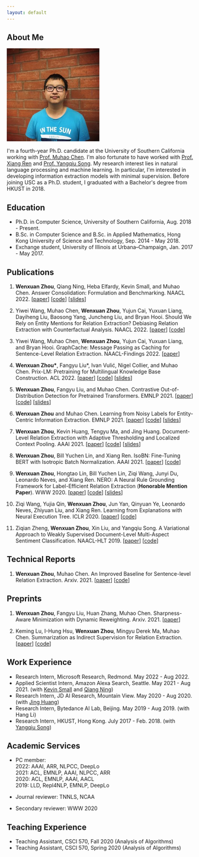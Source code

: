 ```yaml
---
layout: default
---
```


## About Me

<img class="profile-picture" src="photo.jpg">

I'm a fourth-year Ph.D. candidate at the University of Southern California working with [Prof. Muhao Chen](https://muhaochen.github.io/). I'm also fortunate to have worked with [Prof. Xiang Ren](http://ink-ron.usc.edu/xiangren/) and [Prof. Yangqiu Song](https://www.cse.ust.hk/~yqsong/). My research interest lies in natural language processing and machine learning. In particular, I'm interested in developing information extraction models with minimal supervision. Before joining USC as a Ph.D. student, I graduated with a Bachelor's degree from HKUST in 2018.

## Education
* Ph.D. in Computer Science, University of Southern California, Aug. 2018 - Present.
* B.Sc. in Computer Science and B.Sc. in Applied Mathematics, Hong Kong University of Science and Technology, Sep. 2014 - May 2018.
* Exchange student, University of Illinois at Urbana–Champaign, Jan. 2017 - May 2017.

## Publications

1. **Wenxuan Zhou**, Qiang Ning, Heba Elfardy, Kevin Small, and Muhao Chen. Answer Consolidation: Formulation and Benchmarking. NAACL 2022. \[[paper](https://arxiv.org/abs/2205.00042)] \[[code](https://github.com/amazon-research/question-answer-consolidation)\] \[[slides](slides/Quasi_NAACL22.pdf)\]

1. Yiwei Wang, Muhao Chen, **Wenxuan Zhou**, Yujun Cai, Yuxuan Liang, Dayiheng Liu, Baosong Yang, Juncheng Liu, and Bryan Hooi. Should We Rely on Entity Mentions for Relation Extraction? Debiasing Relation Extraction with Counterfactual Analysis. NAACL 2022. \[[paper](https://arxiv.org/abs/2205.03784)] \[[code](https://github.com/vanoracai/CoRE)\]

1. Yiwei Wang, Muhao Chen, **Wenxuan Zhou**, Yujun Cai, Yuxuan Liang, and Bryan Hooi. GraphCache: Message Passing as Caching for Sentence-Level Relation Extraction. NAACL-Findings 2022. \[[paper](https://arxiv.org/abs/2205.03786)]

1. **Wenxuan Zhou\***, Fangyu Liu\*, Ivan Vulić, Nigel Collier, and Muhao Chen. Prix-LM: Pretraining for Multilingual Knowledge Base Construction. ACL 2022. \[[paper](https://aclanthology.org/2022.acl-long.371/)] \[[code](https://github.com/luka-group/prix-lm)\] \[[slides](slides/Pirx-LM_ACL22.pdf)\]

1. **Wenxuan Zhou**, Fangyu Liu, and Muhao Chen. Contrastive Out-of-Distribution Detection for Pretrained Transformers. EMNLP 2021. \[[paper](https://aclanthology.org/2021.emnlp-main.84/)\] \[[code](https://github.com/wzhouad/Contra-OOD)\] \[[slides](slides/OOD_EMNLP21.pdf)\]

1. **Wenxuan Zhou** and Muhao Chen. Learning from Noisy Labels for Entity-Centric Information Extraction. EMNLP 2021. \[[paper](https://aclanthology.org/2021.emnlp-main.437/)\] \[[code](https://github.com/wzhouad/NLL-IE)\] \[[slides](slides/NLL_EMNLP21.pdf)\]

1. **Wenxuan Zhou**, Kevin Huang, Tengyu Ma, and Jing Huang. Document-Level Relation Extraction with Adaptive Thresholding and Localized Context Pooling. AAAI 2021. \[[paper](https://arxiv.org/abs/2010.11304)\] \[[code](https://github.com/wzhouad/ATLOP)\] \[[slides](slides/ATLOP_AAAI21.pdf)\]

1. **Wenxuan Zhou**, Bill Yuchen Lin, and Xiang Ren. IsoBN: Fine-Tuning BERT with Isotropic Batch Normalization. AAAI 2021. \[[paper](https://arxiv.org/abs/2005.02178)\] \[[code](https://github.com/INK-USC/IsoBN)\]

1. **Wenxuan Zhou**, Hongtao Lin, Bill Yuchen Lin, Ziqi Wang, Junyi Du, Leonardo Neves, and Xiang Ren. NERO: A Neural Rule Grounding Framework for Label-Efficient Relation Extraction (**Honorable Mention Paper**). WWW 2020. \[[paper](https://arxiv.org/abs/1909.02177)\] \[[code](https://github.com/INK-USC/NERO)\] \[[slides](slides/NERO_WWW20.pdf)\]

1. Ziqi Wang, Yujia Qin, **Wenxuan Zhou**, Jun Yan, Qinyuan Ye, Leonardo Neves, Zhiyuan Liu, and Xiang Ren. Learning from Explanations with Neural Execution Tree. ICLR 2020. \[[paper](https://arxiv.org/abs/1911.01352)\] \[[code](https://github.com/INK-USC/NExT)\]

1. Ziqian Zheng, **Wenxuan Zhou**, Xin Liu, and Yangqiu Song. A Variational Approach to Weakly Supervised Document-Level Multi-Aspect Sentiment Classification. NAACL-HLT 2019. \[[paper](https://aclanthology.org/N19-1036/)\] \[[code](https://github.com/HKUST-KnowComp/VWS-DMSC)\]

## Technical Reports
1. **Wenxuan Zhou**, Muhao Chen. An Improved Baseline for Sentence-level Relation Extraction. Arxiv. 2021. \[[paper](https://arxiv.org/abs/2102.01373)\] \[[code](https://github.com/wzhouad/RE_improved_baseline)\]

## Preprints

1. **Wenxuan Zhou**, Fangyu Liu, Huan Zhang, Muhao Chen. Sharpness-Aware Minimization with Dynamic Reweighting. Arxiv. 2021. \[[paper](https://arxiv.org/abs/2112.08772)]

2. Keming Lu, I-Hung Hsu, **Wenxuan Zhou**, Mingyu Derek Ma, Muhao Chen. Summarization as Indirect Supervision for Relation Extraction. \[[paper](https://arxiv.org/abs/2205.09837)\] \[[code](https://github.com/luka-group/SuRE)\]

## Work Experience
* Research Intern, Microsoft Research, Redmond. May 2022 - Aug 2022.
* Applied Scientist Intern, Amazon Alexa Search, Seattle. May 2021 - Aug 2021. (with [Kevin Small](http://www.kevinsmall.org/) and [Qiang Ning](https://www.qiangning.info/))
* Research Intern, JD AI Research, Mountain View. May 2020 - Aug 2020. (with [Jing Huang](https://sites.google.com/view/drjinghuang))
* Research Intern, Bytedance AI Lab, Beijing. May 2019 - Aug 2019. (with Hang Li)
* Research Intern, HKUST, Hong Kong. July 2017 - Feb. 2018. (with [Yangqiu Song](https://www.cse.ust.hk/~yqsong/))

## Academic Services
* PC member:<br>
2022: AAAI, ARR, NLPCC, DeepLo<br>
2021: ACL, EMNLP, AAAI, NLPCC, ARR<br>
2020: ACL, EMNLP, AAAI, AACL<br>
2019: LLD, Repl4NLP, EMNLP, DeepLo<br>

* Journal reviewer: TNNLS, NCAA<br>

* Secondary reviewer: WWW 2020<br>

## Teaching Experience
* Teaching Assistant, CSCI 570, Fall 2020 (Analysis of Algorithms)
* Teaching Assistant, CSCI 570, Spring 2020 (Analysis of Algorithms)
<br/><br/>

